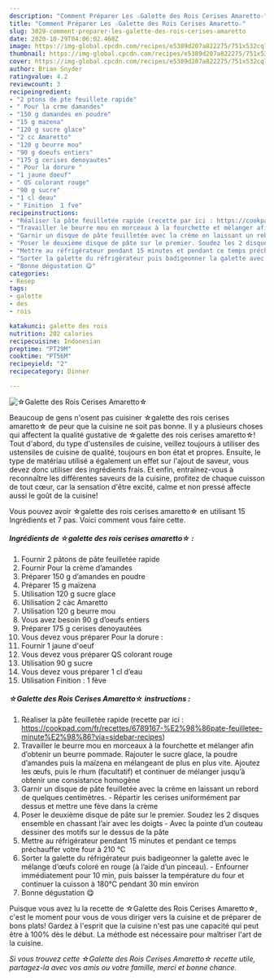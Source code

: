 ```yaml
---
description: "Comment Préparer Les ☆Galette des Rois Cerises Amaretto☆"
title: "Comment Préparer Les ☆Galette des Rois Cerises Amaretto☆"
slug: 3029-comment-preparer-les-galette-des-rois-cerises-amaretto
date: 2020-10-29T04:06:02.460Z
image: https://img-global.cpcdn.com/recipes/e5389d207a822275/751x532cq70/☆galette-des-rois-cerises-amaretto☆-photo-principale-de-la-recette.jpg
thumbnail: https://img-global.cpcdn.com/recipes/e5389d207a822275/751x532cq70/☆galette-des-rois-cerises-amaretto☆-photo-principale-de-la-recette.jpg
cover: https://img-global.cpcdn.com/recipes/e5389d207a822275/751x532cq70/☆galette-des-rois-cerises-amaretto☆-photo-principale-de-la-recette.jpg
author: Brian Snyder
ratingvalue: 4.2
reviewcount: 3
recipeingredient:
- "2 ptons de pte feuillete rapide"
- " Pour la crme damandes"
- "150 g damandes en poudre"
- "15 g mazena"
- "120 g sucre glace"
- "2 cc Amaretto"
- "120 g beurre mou"
- "90 g doeufs entiers"
- "175 g cerises denoyautes"
- " Pour la dorure "
- "1 jaune doeuf"
- " QS colorant rouge"
- "90 g sucre"
- "1 cl deau"
- " Finition  1 fve"
recipeinstructions:
- "Réaliser la pâte feuilletée rapide (recette par ici : https://cookpad.com/fr/recettes/6789167-%E2%98%86pate-feuilletee-minute%E2%98%86?via=sidebar-recipes)"
- "Travailler le beurre mou en morceaux à la fourchette et mélanger afin d’obtenir un beurre pommade. Rajouter le sucre glace, la poudre d’amandes puis la maïzena en mélangeant de plus en plus vite. Ajoutez les œufs, puis le rhum (facultatif) et continuer de mélanger jusqu’à obtenir une consistance homogène"
- "Garnir un disque de pâte feuilletée avec la crème en laissant un rebord de quelques centimètres.  Répartir les cerises uniformément par dessus et mettre une fève dans la crème"
- "Poser le deuxième disque de pâte sur le premier. Soudez les 2 disques ensemble en chassant l’air avec les doigts Avec la pointe d’un couteau dessiner des motifs sur le dessus de la pâte"
- "Mettre au réfrigérateur pendant 15 minutes et pendant ce temps préchauffer votre four à 210 °C"
- "Sorter la galette du réfrigérateur puis badigeonner la galette avec le mélange d’œufs coloré en rouge (à l’aide d’un pinceau). Enfourner immédiatement pour 10 min, puis baisser la température du four et continuer la cuisson à 180°C pendant 30 min environ"
- "Bonne dégustation 😋"
categories:
- Resep
tags:
- galette
- des
- rois

katakunci: galette des rois 
nutrition: 202 calories
recipecuisine: Indonesian
preptime: "PT29M"
cooktime: "PT56M"
recipeyield: "2"
recipecategory: Dinner

---
```



![☆Galette des Rois Cerises Amaretto☆](https://img-global.cpcdn.com/recipes/e5389d207a822275/751x532cq70/☆galette-des-rois-cerises-amaretto☆-photo-principale-de-la-recette.jpg)

Beaucoup de gens n'osent pas cuisiner ☆galette des rois cerises amaretto☆ de peur que la cuisine ne soit pas bonne. Il y a plusieurs choses qui affectent la qualité gustative de ☆galette des rois cerises amaretto☆! Tout d'abord, du type d'ustensiles de cuisine, veillez toujours à utiliser des ustensiles de cuisine de qualité, toujours en bon état et propres. Ensuite, le type de matériau utilisé a également un effet sur l'ajout de saveur, vous devez donc utiliser des ingrédients frais. Et enfin, entraînez-vous à reconnaître les différentes saveurs de la cuisine, profitez de chaque cuisson de tout cœur, car la sensation d'être excité, calme et non pressé affecte aussi le goût de la cuisine!

<!--inarticleads1-->

Vous pouvez avoir ☆galette des rois cerises amaretto☆ en utilisant 15 Ingrédients et 7 pas. Voici comment vous faire cette.

##### Ingrédients de ☆galette des rois cerises amaretto☆ :

1. Fournir 2 pâtons de pâte feuilletée rapide
1. Fournir  Pour la crème d’amandes
1. Préparer 150 g d’amandes en poudre
1. Préparer 15 g maïzena
1. Utilisation 120 g sucre glace
1. Utilisation 2 càc Amaretto
1. Utilisation 120 g beurre mou
1. Vous avez besoin 90 g d’oeufs entiers
1. Préparer 175 g cerises denoyautées
1. Vous devez vous préparer  Pour la dorure :
1. Fournir 1 jaune d&#39;oeuf
1. Vous devez vous préparer  QS colorant rouge
1. Utilisation 90 g sucre
1. Vous devez vous préparer 1 cl d’eau
1. Utilisation  Finition : 1 fève




<!--inarticleads2-->

##### ☆Galette des Rois Cerises Amaretto☆ instructions :

1. Réaliser la pâte feuilletée rapide (recette par ici : https://cookpad.com/fr/recettes/6789167-%E2%98%86pate-feuilletee-minute%E2%98%86?via=sidebar-recipes)
1. Travailler le beurre mou en morceaux à la fourchette et mélanger afin d’obtenir un beurre pommade. Rajouter le sucre glace, la poudre d’amandes puis la maïzena en mélangeant de plus en plus vite. Ajoutez les œufs, puis le rhum (facultatif) et continuer de mélanger jusqu’à obtenir une consistance homogène
1. Garnir un disque de pâte feuilletée avec la crème en laissant un rebord de quelques centimètres.  - Répartir les cerises uniformément par dessus et mettre une fève dans la crème
1. Poser le deuxième disque de pâte sur le premier. Soudez les 2 disques ensemble en chassant l’air avec les doigts - Avec la pointe d’un couteau dessiner des motifs sur le dessus de la pâte
1. Mettre au réfrigérateur pendant 15 minutes et pendant ce temps préchauffer votre four à 210 °C
1. Sorter la galette du réfrigérateur puis badigeonner la galette avec le mélange d’œufs coloré en rouge (à l’aide d’un pinceau). - Enfourner immédiatement pour 10 min, puis baisser la température du four et continuer la cuisson à 180°C pendant 30 min environ
1. Bonne dégustation 😋




<!--inarticleads1-->

<p>
Puisque vous avez lu la recette de ☆Galette des Rois Cerises Amaretto☆, c'est le moment pour vous de vous diriger vers la cuisine et de préparer de bons plats! Gardez à l'esprit que la cuisine n'est pas une capacité qui peut être à 100% dès le début. La méthode est nécessaire pour maîtriser l'art de la cuisine.
</p>

<p>
<i>Si vous trouvez cette ☆Galette des Rois Cerises Amaretto☆ recette utile, partagez-la avec vos amis ou votre famille, merci et bonne chance.</i>
</p>
